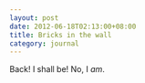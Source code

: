 ```yaml
---
layout: post
date: 2012-06-18T02:13:00+08:00
title: Bricks in the wall
category: journal
---
```


Back! I shall be! No, I *am*.
